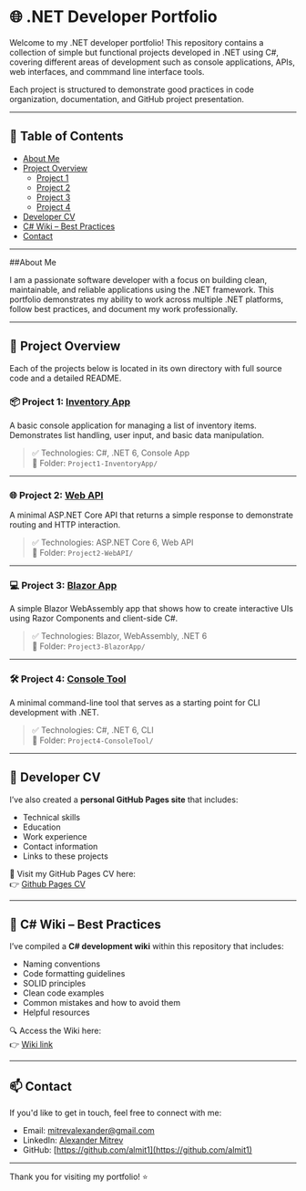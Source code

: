 # 🌐 .NET Developer Portfolio

Welcome to my .NET developer portfolio! This repository contains a collection of simple but functional projects developed in .NET using C#, covering different areas of development such as console applications, APIs, web interfaces, and commmand line interface tools.

Each project is structured to demonstrate good practices in code organization, documentation, and GitHub project presentation.

---

## 📑 Table of Contents

- [About Me](#about-me)
- [Project Overview](#project-overview)
  - [Project 1](#project-1-inventory-app)
  - [Project 2](#project-2-web-api)
  - [Project 3](#project-3-blazor-app)
  - [Project 4](#project-4-console-tool)
- [Developer CV](#-developer-cv)
- [C# Wiki – Best Practices](#c-wiki--best-practices)
- [Contact](#contact)

---

##About Me

I am a passionate software developer with a focus on building clean, maintainable, and reliable applications using the .NET framework. This portfolio demonstrates my ability to work across multiple .NET platforms, follow best practices, and document my work professionally.

---

## 🧰 Project Overview

Each of the projects below is located in its own directory with full source code and a detailed README.

### 📦 Project 1: [Inventory App](./Project1-InventoryApp)

A basic console application for managing a list of inventory items. Demonstrates list handling, user input, and basic data manipulation.

> ✅ Technologies: C#, .NET 6, Console App  
> 📂 Folder: `Project1-InventoryApp/`

---

### 🌐 Project 2: [Web API](./Project2-WebAPI)

A minimal ASP.NET Core API that returns a simple response to demonstrate routing and HTTP interaction.

> ✅ Technologies: ASP.NET Core 6, Web API  
> 📂 Folder: `Project2-WebAPI/`

---

### 💻 Project 3: [Blazor App](./Project3-BlazorApp)

A simple Blazor WebAssembly app that shows how to create interactive UIs using Razor Components and client-side C#.

> ✅ Technologies: Blazor, WebAssembly, .NET 6  
> 📂 Folder: `Project3-BlazorApp/`

---

### 🛠 Project 4: [Console Tool](./Project4-ConsoleTool)

A minimal command-line tool that serves as a starting point for CLI development with .NET.

> ✅ Technologies: C#, .NET 6, CLI  
> 📂 Folder: `Project4-ConsoleTool/`

---

## 📄 Developer CV

I’ve also created a **personal GitHub Pages site** that includes:

- Technical skills
- Education
- Work experience
- Contact information
- Links to these projects

🔗 Visit my GitHub Pages CV here:  
👉 [Github Pages CV](https://almit1.github.io/SWU_demo/) 

---

## 📘 C# Wiki – Best Practices

I’ve compiled a **C# development wiki** within this repository that includes:

- Naming conventions
- Code formatting guidelines
- SOLID principles
- Clean code examples
- Common mistakes and how to avoid them
- Helpful resources

🔍 Access the Wiki here:  
👉 [Wiki link](https://github.com/almit1/SWU_demo.wiki.git)

---

## 📫 Contact

If you'd like to get in touch, feel free to connect with me:

- Email: mitrevalexander@gmail.com
- LinkedIn: [Alexander Mitrev](https://www.linkedin.com/in/alexander-mitrev)
- GitHub: [https://github.com/almit1](https://github.com/almit1)

---

Thank you for visiting my portfolio! ⭐
